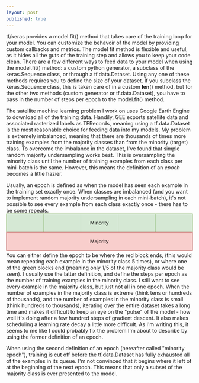 ```yaml
---
layout: post
published: true
---
```


tf/keras provides a model.fit() method that takes care
of the training loop for your model. You can customize the
behavoir of the model by providing custom callbacks and metrics.
The model fit method is flexible and useful, as it hides all the guts of the training step
and allows you to keep your code clean.
There are a few different ways to feed data to your model when using
the model.fit() method: a custom python generator, a subclass 
of the keras.Sequence class, or through a tf.data.Dataset. Using
any one of these methods requires you to define the size
of your dataset. If you subclass the keras.Sequence class, this is
taken care of in a custom __len__() method, but for the other two
methods (custom generator or tf.data.Dataset), you have to pass
in the number of steps per epoch to the model.fit() method.

The satellite machine learning problem I work on uses Google Earth
Engine to download all of the training data. Handily, GEE exports 
satellite data and associated rasterized labels as TFRecords,
meaning using a tf.data.Dataset is the most reasonable choice
for feeding data into my models. My problem is extremely imbalanced,
meaning that there are thousands of times more training examples from
the majority classes than from the minority (target) class. To overcome
the imbalance in the dataset, I've found that simple random majority
undersampling works best. This is oversampling the minority class
until the number of training examples from each class per mini-batch is the same.
However, this means the definition of an *epoch* becomes a little hazier.

Usually, an epoch is defined as when the model has seen each example in
the training set exactly once. When classes are imbalanced (and you want
to implement random majority undersampling in each mini-batch), it's not
possible to see every example from each class exactly once - there has
to be some repeats.
![](/assets/img/imbalanced_data.png)
You can either define the epoch to be where the red block ends,
(this would mean repeating each example in the minority class 5 times),
or where one of the green blocks end (meaning only 1/5 of the majority class
would be seen). I usually use the latter definition, and define the
steps per epoch as the number of training examples in the minority class.
I still want to see every example in the majority class, but just not all
in one epoch. When the number of examples in the majority class is extreme (think
tens or hundreds of thousands), and the number of examples in the minority class
is small (think hundreds to thousands), iterating over the entire dataset takes
a long time and makes it difficult to keep an eye on the "pulse" of the model - how
well it's doing after a few hundred steps of gradient descent. It also makes
scheduling a learning rate decay a little more difficult. As I'm writing this,
it seems to me like I could probably fix the problem I'm about to
describe by using the former definition of an epoch.

When using the second definition of an epoch (hereafter called "minority epoch"),
training is cut off before the tf.data.Dataset has fully exhausted all of the
examples in its queue. I'm not convinced that it begins where it left of
at the beginning of the next epoch. This means that only a subset of the majority
class is ever presented to the model.






















